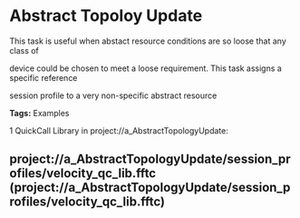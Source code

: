 # Abstract Topoloy Update


This task is useful when abstact resource conditions are so loose that any class of 

device could be chosen to meet a loose requirement. This task assigns a specific reference

session profile to a very non-specific abstract resource

<b>Tags:</b> Examples



1 QuickCall Library in project://a_AbstractTopologyUpdate:
## project://a_AbstractTopologyUpdate/session_profiles/velocity_qc_lib.fftc (project://a_AbstractTopologyUpdate/session_profiles/velocity_qc_lib.fftc)

